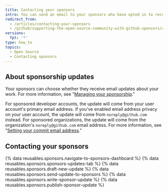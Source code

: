 ```yaml
---
title: Contacting your sponsors
intro: You can send an email to your sponsors who have opted in to receive updates about your work.
redirect_from:
  - /articles/contacting-your-sponsors
  - /github/supporting-the-open-source-community-with-github-sponsors/contacting-your-sponsors
versions:
  fpt: '*'
type: how_to
topics:
  - Open Source
  - Contacting sponsors
---
```


## About sponsorship updates

Your sponsors can choose whether they receive email updates about your work. For more information, see "[Managing your sponsorship](/sponsors/sponsoring-open-source-contributors/managing-your-sponsorship)."

For sponsored developer accounts, the update will come from your user account's primary email address. If you've enabled email address privacy on your user account, the update will come from `noreply@github.com` instead. For sponsored organizations, the update will come from the organization's `noreply@github.com` email address. For more information, see "[Setting your commit email address](/articles/setting-your-commit-email-address)."

## Contacting your sponsors

{% data reusables.sponsors.navigate-to-sponsors-dashboard %}
{% data reusables.sponsors.sponsors-updates-tab %}
{% data reusables.sponsors.draft-new-update %}
{% data reusables.sponsors.send-update-to-sponsors %}
{% data reusables.sponsors.write-sponsor-update %}
{% data reusables.sponsors.publish-sponsor-update %}
